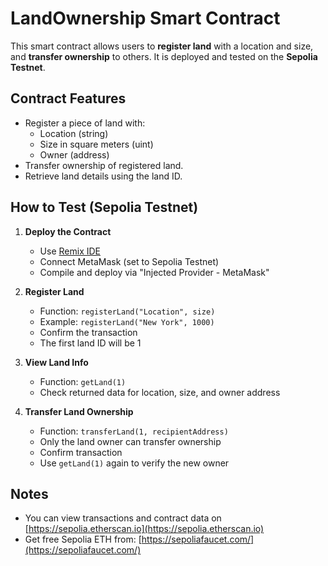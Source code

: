 # LandOwnership Smart Contract

This smart contract allows users to **register land** with a location and size, and **transfer ownership** to others. It is deployed and tested on the **Sepolia Testnet**.



## Contract Features

- Register a piece of land with:
  - Location (string)
  - Size in square meters (uint)
  - Owner (address)
- Transfer ownership of registered land.
- Retrieve land details using the land ID.

## How to Test (Sepolia Testnet)

1. **Deploy the Contract**
   - Use [Remix IDE](https://remix.ethereum.org)
   - Connect MetaMask (set to Sepolia Testnet)
   - Compile and deploy via "Injected Provider - MetaMask"

2. **Register Land**
   - Function: `registerLand("Location", size)`
   - Example: `registerLand("New York", 1000)`
   - Confirm the transaction
   - The first land ID will be 1

3. **View Land Info**
   - Function: `getLand(1)`
   - Check returned data for location, size, and owner address

4. **Transfer Land Ownership**
   - Function: `transferLand(1, recipientAddress)`
   - Only the land owner can transfer ownership
   - Confirm transaction
   - Use `getLand(1)` again to verify the new owner

## Notes

- You can view transactions and contract data on [https://sepolia.etherscan.io](https://sepolia.etherscan.io)
- Get free Sepolia ETH from: [https://sepoliafaucet.com/](https://sepoliafaucet.com/)

